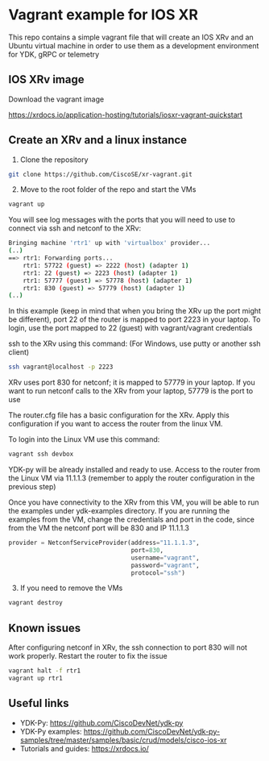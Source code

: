 # Vagrant example for IOS XR
This repo contains a simple vagrant file that will create an IOS XRv 
and an Ubuntu virtual machine in order to use them as a development environment for YDK, gRPC or telemetry
 
## IOS XRv image

Download the vagrant image

https://xrdocs.io/application-hosting/tutorials/iosxr-vagrant-quickstart


## Create an XRv and a linux instance 

1) Clone the repository

```bash
git clone https://github.com/CiscoSE/xr-vagrant.git
```

2) Move to the root folder of the repo and start the VMs

```bash
vagrant up
```

You will see log messages with the ports that you will need to use to 
connect via ssh and netconf to the XRv:


```bash
Bringing machine 'rtr1' up with 'virtualbox' provider...
(..)
==> rtr1: Forwarding ports...
    rtr1: 57722 (guest) => 2222 (host) (adapter 1)
    rtr1: 22 (guest) => 2223 (host) (adapter 1)
    rtr1: 57777 (guest) => 57778 (host) (adapter 1)
    rtr1: 830 (guest) => 57779 (host) (adapter 1)
(..)
```

In this example (keep in mind that when you bring the XRv up the port might be different),
port 22 of the router is mapped to port 2223 in your laptop. 
To login, use the port mapped to 22 (guest) with vagrant/vagrant credentials

ssh to the XRv using this command: (For Windows, use putty or another ssh client)

```bash
ssh vagrant@localhost -p 2223
```

XRv uses port 830 for netconf; it is mapped to 57779 in your laptop. If you want to run netconf calls to the XRv from
your laptop, 57779 is the port to use


The router.cfg file has a basic configuration for the XRv. Apply this configuration 
if you want to access the router from the linux VM. 


To login into the Linux VM use this command:

```bash
vagrant ssh devbox
```

YDK-py will be already installed and ready to use.
Access to the router from the Linux VM via 11.1.1.3 (remember to apply the router configuration in the previous step) 

Once you have connectivity to the XRv from this VM, you will be able to run the examples under ydk-examples directory.
 If you are running the examples from the VM, change the credentials and port in the code, since from the VM
  the netconf port will be 830 and IP 11.1.1.3
 
```python
provider = NetconfServiceProvider(address="11.1.1.3",
                                  port=830,
                                  username="vagrant",
                                  password="vagrant",
                                  protocol="ssh")
```


3) If you need to remove the VMs 


```bash
vagrant destroy
```


## Known issues
After configuring netconf in XRv, the ssh connection to port 830 will not work properly. Restart the router to fix the issue

```bash
vagrant halt -f rtr1
vagrant up rtr1
```

## Useful links

* YDK-Py: https://github.com/CiscoDevNet/ydk-py
* YDK-Py examples: https://github.com/CiscoDevNet/ydk-py-samples/tree/master/samples/basic/crud/models/cisco-ios-xr
* Tutorials and guides: https://xrdocs.io/

